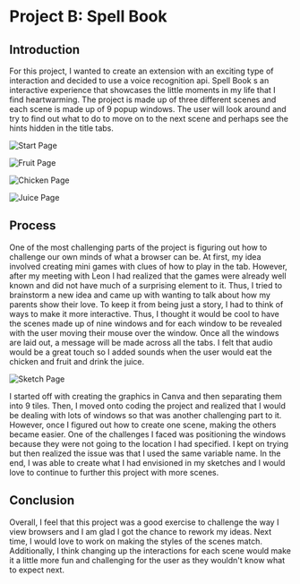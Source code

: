 # Project B: Spell Book
## Introduction
For this project, I wanted to create an extension with an exciting type of interaction and decided to use a voice recognition api. Spell Book s an interactive experience that showcases the little moments in my life that I find heartwarming. The project is made up of three different scenes and each scene is made up of 9 popup windows. The user will look around and try to find out what to do to move on to the next scene and perhaps see the hints hidden in the title tabs.

![Start Page](start.png)

![Fruit Page](fruit.png)

![Chicken Page](chicken.png)

![Juice Page](juice.png)

## Process
One of the most challenging parts of the project is figuring out how to challenge our own minds of what a browser can be. At first, my idea involved creating mini games with clues of how to play in the tab. However, after my meeting with Leon I had realized that the games were already well known and did not have much of a surprising element to it. Thus, I tried to brainstorm a new idea and came up with wanting to talk about how my parents show their love. To keep it from being just a story, I had to think of ways to make it more interactive. Thus, I thought it would be cool to have the scenes made up of nine windows and for each window to be revealed with the user moving their mouse over the window. Once all the windows are laid out, a message will be made across all the tabs. I felt that audio would be a great touch so I added sounds when the user would eat the chicken and fruit and drink the juice. 

![Sketch Page](sketch.png)


I started off with creating the graphics in Canva and then separating them into 9 tiles. Then, I moved onto coding the project and realized that I would be dealing with lots of windows so that was another challenging part to it. However, once I figured out how to create one scene, making the others became easier. One of the challenges I faced was positioning the windows because they were not going to the location I had specified. I kept on trying but then realized the issue was that I used the same variable name. In the end, I was able to create what I had envisioned in my sketches and I would love to continue to further this project with more scenes.

## Conclusion

Overall, I feel that this project was a good exercise to challenge the way I view browsers and I am glad I got the chance to rework my ideas. Next time, I would love to work on making the styles of the scenes match. Additionally, I think changing up the interactions for each scene would make it a little more fun and challenging for the user as they wouldn't know what to expect next.